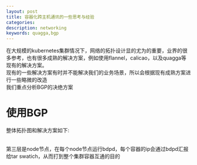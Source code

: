 ```yaml
---
layout: post
title: 容器化跨主机通讯的一些思考与经验 
categories: 
description: networking 
keywords: quagga,bgp
---
```


  在大规模的kubernetes集群情况下，网络的拓扑设计显的尤为的重要，业界的很多参考，也有很多成熟的解决方案，例如使用flannel，calicao，以及quagga等现有的解决方案。  
  现有的一些解决方案有时并不能解决我们的业务场景，所以会根据现有成熟方案进行一些略微的改造  
  我们重点分析BGP的决绝方案  

# 使用BGP
整体拓扑图和解决方案如下:

<object data="/images/bdp.svg" type="image/svg+xml"></object>  
第三层是node节点，在每个node节点运行bdpd，每个容器的ip会通过bdpd汇报给tar swatich，从而打到整个集群容器互通的目的